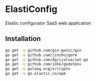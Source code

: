 # ElastiConfig

Elastic configurator SaaS web application

## Installation

```bash
go get -u github.com/gin-gonic/gin
go get -u github.com/jinzhu/gorm
go get -u github.com/dgrijalva/jwt-go
go get -u github.com/joho/godotenv
go get -u golang.org/x/crypto
go get -u go.elastic.co/apm
```

